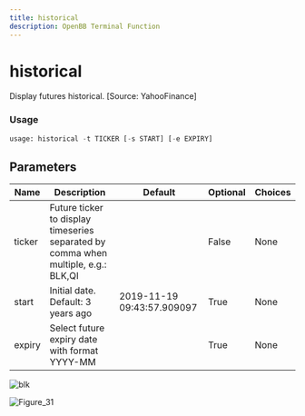 ```yaml
---
title: historical
description: OpenBB Terminal Function
---
```


# historical

Display futures historical. [Source: YahooFinance]

### Usage 
```python
usage: historical -t TICKER [-s START] [-e EXPIRY]
```

## Parameters

| Name | Description | Default | Optional | Choices |
| ---- | ----------- | ------- | -------- | ------- |
| ticker | Future ticker to display timeseries separated by comma when multiple, e.g.: BLK,QI |  | False | None |
| start | Initial date. Default: 3 years ago | 2019-11-19 09:43:57.909097 | True | None |
| expiry | Select future expiry date with format YYYY-MM |  | True | None |


![blk](https://user-images.githubusercontent.com/25267873/196562549-1251b0fd-ca36-4e0f-bca6-b6bfe473effa.png)

![Figure_31](https://user-images.githubusercontent.com/25267873/196562627-79f9ffa1-8582-457c-91e8-5c18d6d4304f.png)

